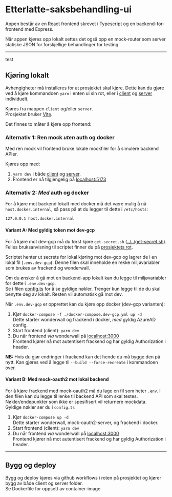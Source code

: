# Etterlatte-saksbehandling-ui

Appen består av en React frontend skrevet i Typescript og en backend-for-frontend med Express.

Når appen kjøres opp lokalt settes det også opp en mock-router som server statiske JSON for forskjellige behandlinger 
for testing.

---

test

## Kjøring lokalt

Avhengigheter må installeres for at prosjektet skal kjøre. Dette kan du gjøre ved å kjøre kommandoen `yarn` i enten 
ui sin rot, eller i [client](./client) og [server](./server) individuelt.

Kjøres fra mappen `client` og/eller `server`. \
Prosjektet bruker [Vite](https://vitejs.dev/).

Det finnes to måter å kjøre opp frontend:

### Alternativ 1: Ren mock _uten_ auth og docker

Med ren mock vil frontend bruke lokale mockfiler for å simulere backend APIer. 

Kjøres opp med: 
1. `yarn dev` i både [client](./client) og [server](./server).
2. Frontend er nå tilgjengelig på [localhost:5173](http://localhost:5173)


### Alternativ 2: _Med_ auth og docker

For å kjøre mot backend lokalt med docker må det være mulig å nå `host.docker.internal`, så pass på at du legger til 
dette i `/etc/hosts`:

`127.0.0.1 host.docker.internal`


#### Variant A: Med gyldig token mot dev-gcp

For å kjøre mot dev-gcp må du først kjøre `get-secret.sh` ([../../get-secret.sh](../../get-secret.sh)). \
Felles bruksanvisning til scriptet finner du på [prosjektets rot](../..). 

Scriptet henter ut secrets for lokal kjøring mot dev-gcp og lagrer de i en lokal fil (`.env.dev-gcp`). 
Denne filen skal inneholde en rekke miljøvariabler som brukes av frackend og wonderwall. 

Om du ønsker å gå mot en backend-app lokalt kan du legge til miljøvariabler for dette i `.env.dev-gcp`. \
Se i filen [config.ts](./server/src/config/config.ts) for å se gyldige nøkler. Trenger kun legge til de 
du skal benytte deg av lokalt. Resten vil automatisk gå mot dev.

Når `.env.dev-gcp` er opprettet kan du kjøre opp docker (dev-gcp varianten):

1. Kjør `docker-compose -f ./docker-compose.dev-gcp.yml up -d` \
   Dette starter wonderwall og frackend i docker, _med_ gyldig AzureAD config.
2. Start frontend (client):
   `yarn dev`
3. Du når frontend *via* wonderwall på [localhost:3000](http://localhost:3000) \
   Frontend kjører nå mot autentisert frackend og har gyldig Authorization i header.

**NB:** Hvis du gjør endringer i frackend kan det hende du må bygge den på nytt. Kan gjøres ved å legge til
`--build --force-recreate` i kommandoen over.


#### Variant B: Med mock-oauth2 mot lokal backend

For å kjøre frackend med mock-oauth2 må du lage en fil som heter `.env`. I den filen kan du legge til lenke til 
backend API som skal testes. Nøkler/endepunkter som ikke er spesifisert vil returnere mockdata.\
Gyldige nøkler ser du i `config.ts`

1. Kjør `docker-compose up -d` \
   Dette starter wonderwall, mock-oauth2-server, og frackend i docker.
2. Start frontend (client):
   `yarn dev`
3. Du når frontend *via* wonderwall på [localhost:3000](http://localhost:3000) \
   Frontend kjører nå mot autentisert frackend og har gyldig Authorization i header.


---

## Bygg og deploy
Bygg og deploy kjøres via github workflows i roten på prosjektet
og kjører bygg av både client og server folder. \
Se Dockerfile for oppsett av container-image